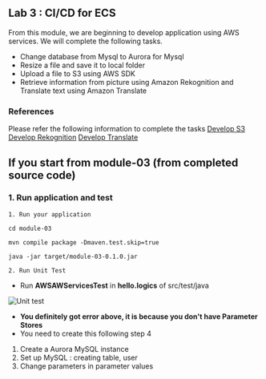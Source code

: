 
## Lab 3 : CI/CD for ECS
From this module, we are beginning to develop application using AWS services.
We will complete the following tasks.
- Change database from Mysql to Aurora for Mysql 
- Resize a file and save it to local folder
- Upload a file to S3 using AWS SDK
- Retrieve information from picture using Amazon Rekognition and Translate text using Amazon Translate


### References
Please refer the following information to complete the tasks
[Develop S3](https://docs.aws.amazon.com/sdk-for-java/v1/developer-guide/examples-s3-objects.html#upload-object)
[Develop Rekognition](https://docs.aws.amazon.com/rekognition/latest/dg/get-started-exercise.html)
[Develop Translate](https://docs.aws.amazon.com/translate/latest/dg/examples-java.html)


## If you start from module-03 (from completed source code)

### 1. Run application and test


	1. Run your application

```
cd module-03

mvn compile package -Dmaven.test.skip=true

java -jar target/module-03-0.1.0.jar

```

	2. Run Unit Test
	
- Run **AWSAWServicesTest** in **hello.logics** of src/test/java

![Unit test](./images/module-03/06.png)


- **You definitely got error above, it is because you don't have Parameter Stores**
- You need to create this following step 4

1. Create a Aurora MySQL instance 
2. Set up MySQL : creating table, user
3. Change parameters in parameter values


	
	
